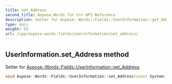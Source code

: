 ```yaml
---
title: set_Address
second_title: Aspose.Words for C++ API Reference
description: Setter for Aspose::Words::Fields::UserInformation::get_Address. 
type: docs
weight: 53
url: /cpp/aspose.words.fields/userinformation/set_address/
---
```

## UserInformation.set_Address method


Setter for [Aspose::Words::Fields::UserInformation::get_Address](../get_address/).

```cpp
void Aspose::Words::Fields::UserInformation::set_Address(const System::String &value)
```

